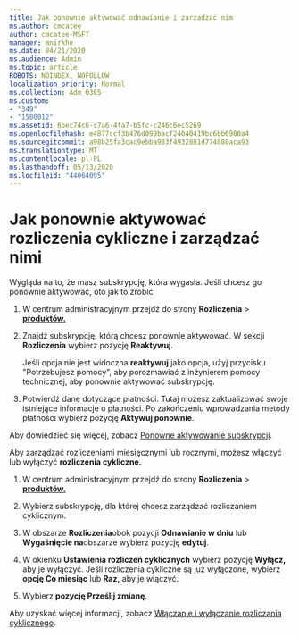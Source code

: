 ```yaml
---
title: Jak ponownie aktywować odnawianie i zarządzać nim
ms.author: cmcatee
author: cmcatee-MSFT
manager: mnirkhe
ms.date: 04/21/2020
ms.audience: Admin
ms.topic: article
ROBOTS: NOINDEX, NOFOLLOW
localization_priority: Normal
ms.collection: Adm_O365
ms.custom:
- "349"
- "1500012"
ms.assetid: 6bec74c6-c7a6-4fa7-b5fc-c246c6ec5269
ms.openlocfilehash: e4877ccf3b476d099bacf24040419bc6bb6900a4
ms.sourcegitcommit: a98b25fa3cac9ebba983f4932881d774880aca93
ms.translationtype: MT
ms.contentlocale: pl-PL
ms.lasthandoff: 05/13/2020
ms.locfileid: "44064095"
---
```

# <a name="how-to-reactivate-and-manage-recurring-billing"></a>Jak ponownie aktywować rozliczenia cykliczne i zarządzać nimi

Wygląda na to, że masz subskrypcję, która wygasła. Jeśli chcesz go ponownie aktywować, oto jak to zrobić.
  
1. W centrum administracyjnym przejdź do strony **Rozliczenia** \> **[produktów.](https://go.microsoft.com/fwlink/p/?linkid=842054)**

2. Znajdź subskrypcję, którą chcesz ponownie aktywować. W sekcji **Rozliczenia** wybierz pozycję **Reaktywuj**.

    Jeśli opcja nie jest widoczna **reaktywuj** jako opcja, użyj przycisku "Potrzebujesz pomocy", aby porozmawiać z inżynierem pomocy technicznej, aby ponownie aktywować subskrypcję.

3. Potwierdź dane dotyczące płatności. Tutaj możesz zaktualizować swoje istniejące informacje o płatności. Po zakończeniu wprowadzania metody płatności wybierz pozycję **Aktywuj ponownie**.

Aby dowiedzieć się więcej, zobacz [Ponowne aktywowanie subskrypcji](https://docs.microsoft.com//office365/admin/subscriptions-and-billing/reactivate-your-subscription). 

Aby zarządzać rozliczeniami miesięcznymi lub rocznymi, możesz włączyć lub wyłączyć **rozliczenia cykliczne.**
  
1. W centrum administracyjnym przejdź do strony **Rozliczenia** \> **[produktów.](https://go.microsoft.com/fwlink/p/?linkid=842054)**

2. Wybierz subskrypcję, dla której chcesz zarządzać rozliczaniem cyklicznym.

3. W obszarze **Rozliczenia**obok pozycji **Odnawianie w dniu** lub **Wygaśnięcie na**obszarze wybierz pozycję **edytuj**.

4. W okienku **Ustawienia rozliczeń cyklicznych** wybierz pozycję **Wyłącz,** aby je wyłączyć. Jeśli rozliczenia cykliczne są już wyłączone, wybierz **opcję Co miesiąc** lub **Raz,** aby je włączyć.

5. Wybierz **pozycję Prześlij zmianę**.

Aby uzyskać więcej informacji, zobacz [Włączanie i wyłączanie rozliczania cyklicznego](https://docs.microsoft.com/office365/admin/subscriptions-and-billing/renew-your-subscription#turn-recurring-billing-off-or-on).